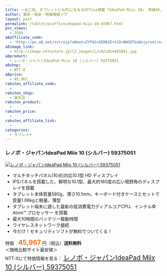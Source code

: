 ```yaml
---
title: 一台二役、タブレットにもPCにもなるOffice搭載「IdeaPad Miix 10」 特価45,967円！送料込！
author: 激安・格安・特価情報ツウ
layout: post
permalink: /tablet/pcofficeideapad-miix-10-45967.html
pvc_views:
  - 3584
a8affiliate_code:
  - 'http://px.a8.net/svt/ejp?a8mat=ZYP6S+8IMA3E+S1Q+BWGDT&a8ejpredirect=http://nttxstore.jp/_II_LN14403891'
a8image_link:
  - http://image.nttxstore.jp/l2_images/L/LN/LN14403891.jpg
a8product:
  - レノボ・ジャパンIdeaPad Miix 10 (シルバー) 59375051
a8shop:
  - NTT-X
a8price:
  - 45,967
rakuten_affiliate_code:
  - 
rakuten_shop:
  - 楽天店
rakuten_product:
  - 
rakuten_price:
  - 
rakuten_affiliate_link:
  - 
categories:
  - タブレット
---
```

### レノボ・ジャパンIdeaPad Miix 10 (シルバー) 59375051

<div class="img-bg2 img_L">
  <a title="レノボ・ジャパンIdeaPad Miix 10 (シルバー) 59375051" href="http://px.a8.net/svt/ejp?a8mat=ZYP6S+8IMA3E+S1Q+BWGDT&a8ejpredirect=http://nttxstore.jp/_II_LN14403891" target="_blank"><img src="http://i1.wp.com/image.nttxstore.jp/l2_images/L/LN/LN14403891.jpg?resize=120%2C120" border="0" alt="レノボ・ジャパンIdeaPad Miix 10 (シルバー) 59375051" style="border: 0pt none;" data-recalc-dims="1" /></a>
</div>

<!--more-->

  * マルチタッチパネル(10点)対応10.1型 HD ディスプレイ
  * IPSパネルを搭載した、鮮明な10.1型、最大約180度の広い視野角のディスプレイを搭載
  * タブレット本体質量580g、薄さ10.1mm。キーボード付きケースとセットで質量1.06kgと軽量、薄型
  * タブレット端末に適した最新の低消費電力ディアルコアCPU、インテル© Atom™ プロセッサー を搭載
  * 最大10時間のバッテリー駆動時間
  * ワイヤレスネットワーク接続
  * 今だけ！セキュリティソフトが無料でついてくる！

特価　<span style="color: #ff6600; font-size: 150%;"><strong>45,967</strong></span> 円（税込）**送料無料**  
＜価格比較サイト最安値＞  
NTT-Xにて特価情報を見る： <span style="font-size: 150%;"><a href="http://px.a8.net/svt/ejp?a8mat=ZYP6S+8IMA3E+S1Q+BWGDT&a8ejpredirect=http://nttxstore.jp/_II_LN14403891" target="_blank">レノボ・ジャパンIdeaPad Miix 10 (シルバー) 59375051</a></span>